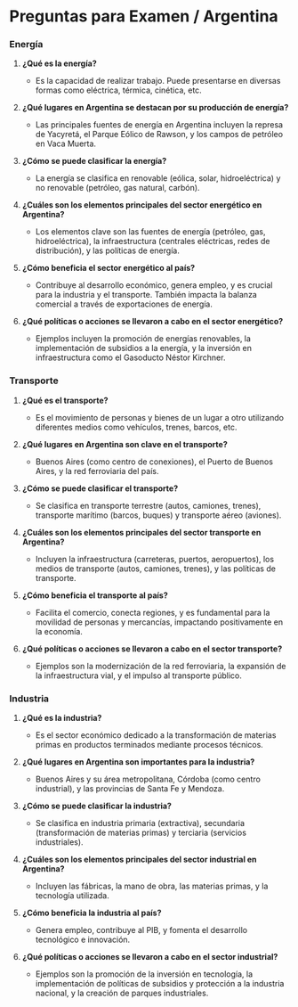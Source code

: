 # Preguntas para Examen / Argentina

### Energía

1. **¿Qué es la energía?**
    
    - Es la capacidad de realizar trabajo. Puede presentarse en diversas formas como eléctrica, térmica, cinética, etc.
    
2. **¿Qué lugares en Argentina se destacan por su producción de energía?**
    
    - Las principales fuentes de energía en Argentina incluyen la represa de Yacyretá, el Parque Eólico de Rawson, y los campos de petróleo en Vaca Muerta.
    
3. **¿Cómo se puede clasificar la energía?**
    
    - La energía se clasifica en renovable (eólica, solar, hidroeléctrica) y no renovable (petróleo, gas natural, carbón).
    
4. **¿Cuáles son los elementos principales del sector energético en Argentina?**
    
    - Los elementos clave son las fuentes de energía (petróleo, gas, hidroeléctrica), la infraestructura (centrales eléctricas, redes de distribución), y las políticas de energía.
    
5. **¿Cómo beneficia el sector energético al país?**
    
    - Contribuye al desarrollo económico, genera empleo, y es crucial para la industria y el transporte. También impacta la balanza comercial a través de exportaciones de energía.
    
6. **¿Qué políticas o acciones se llevaron a cabo en el sector energético?**
    
    - Ejemplos incluyen la promoción de energías renovables, la implementación de subsidios a la energía, y la inversión en infraestructura como el Gasoducto Néstor Kirchner.

### Transporte

1. **¿Qué es el transporte?**
    
    - Es el movimiento de personas y bienes de un lugar a otro utilizando diferentes medios como vehículos, trenes, barcos, etc.
    
2. **¿Qué lugares en Argentina son clave en el transporte?**
    
    - Buenos Aires (como centro de conexiones), el Puerto de Buenos Aires, y la red ferroviaria del país.
    
3. **¿Cómo se puede clasificar el transporte?**
    
    - Se clasifica en transporte terrestre (autos, camiones, trenes), transporte marítimo (barcos, buques) y transporte aéreo (aviones).
    
4. **¿Cuáles son los elementos principales del sector transporte en Argentina?**
    
    - Incluyen la infraestructura (carreteras, puertos, aeropuertos), los medios de transporte (autos, camiones, trenes), y las políticas de transporte.
    
5. **¿Cómo beneficia el transporte al país?**
    
    - Facilita el comercio, conecta regiones, y es fundamental para la movilidad de personas y mercancías, impactando positivamente en la economía.
    
6. **¿Qué políticas o acciones se llevaron a cabo en el sector transporte?**
    
    - Ejemplos son la modernización de la red ferroviaria, la expansión de la infraestructura vial, y el impulso al transporte público.

### Industria

1. **¿Qué es la industria?**
    
    - Es el sector económico dedicado a la transformación de materias primas en productos terminados mediante procesos técnicos.
    
2. **¿Qué lugares en Argentina son importantes para la industria?**
    
    - Buenos Aires y su área metropolitana, Córdoba (como centro industrial), y las provincias de Santa Fe y Mendoza.
    
3. **¿Cómo se puede clasificar la industria?**
    
    - Se clasifica en industria primaria (extractiva), secundaria (transformación de materias primas) y terciaria (servicios industriales).
    
4. **¿Cuáles son los elementos principales del sector industrial en Argentina?**
    
    - Incluyen las fábricas, la mano de obra, las materias primas, y la tecnología utilizada.
    
5. **¿Cómo beneficia la industria al país?**
    
    - Genera empleo, contribuye al PIB, y fomenta el desarrollo tecnológico e innovación.
    
6. **¿Qué políticas o acciones se llevaron a cabo en el sector industrial?**
    
    - Ejemplos son la promoción de la inversión en tecnología, la implementación de políticas de subsidios y protección a la industria nacional, y la creación de parques industriales.